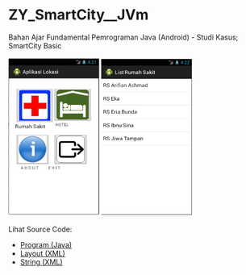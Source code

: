 # ZY_SmartCity__JVm
Bahan Ajar Fundamental Pemrograman Java (Android) - Studi Kasus; SmartCity Basic<br><br>
<img src="https://github.com/RizkyKhapidsyah/ZY_SmartCity__JVm/blob/master/SmartCity/result/001.PNG" height=310px width=180px>
<img src="https://github.com/RizkyKhapidsyah/ZY_SmartCity__JVm/blob/master/SmartCity/result/002.PNG" height=310px width=180px><br><br>
Lihat Source Code:<br>
- <a href="https://github.com/RizkyKhapidsyah/ZY_SmartCity__JVm/tree/master/SmartCity/src/org/wilis">Program (Java)</a><br>
- <a href="https://github.com/RizkyKhapidsyah/ZY_SmartCity__JVm/tree/master/SmartCity/res/layout">Layout (XML)</a><br>
- <a href="https://github.com/RizkyKhapidsyah/ZY_SmartCity__JVm/blob/master/SmartCity/res/values/strings.xml">String (XML)</a>
